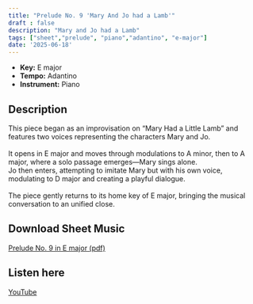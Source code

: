 ```yaml
---
title: "Prelude No. 9 'Mary And Jo had a Lamb'"
draft : false
description: "Mary and Jo had a Lamb"
tags: ["sheet","prelude", "piano","adantino", "e-major"]
date: '2025-06-18'
---
```


- **Key:** E major
- **Tempo:** Adantino 
- **Instrument:** Piano

<!--more-->
## Description
This piece began as an improvisation on “Mary Had a Little Lamb” and features two voices representing the characters Mary and Jo. <br>
<br>
It opens in E major and moves through modulations to A minor, then to A major, where a solo passage emerges—Mary sings alone. <br>
Jo then enters, attempting to imitate Mary but with his own voice, modulating to D major and creating a playful dialogue. <br>
<br>
The piece gently returns to its home key of E major, bringing the musical conversation to an unified close.

 ## Download Sheet Music

[Prelude No. 9 in E major (pdf)](/pdf/Prelude%20No.9%20in%20Emajor.pdf)

 ## Listen here 
 
 [YouTube](https://youtu.be/GtBPrxWv_MU?si=gWEyQsa9bP83cMKW)